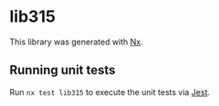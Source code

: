 # lib315

This library was generated with [Nx](https://nx.dev).


## Running unit tests

Run `nx test lib315` to execute the unit tests via [Jest](https://jestjs.io).


